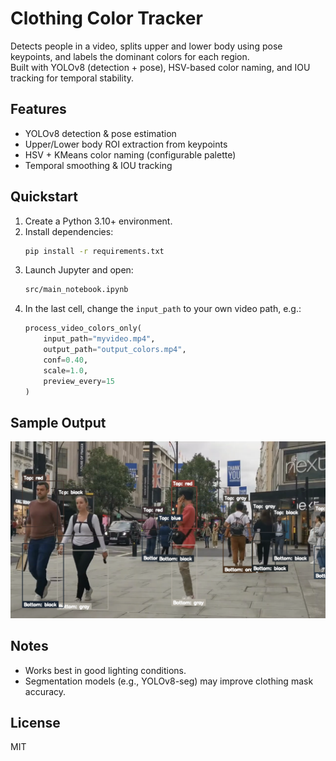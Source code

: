 # Clothing Color Tracker

Detects people in a video, splits upper and lower body using pose keypoints, and labels the dominant colors for each region.  
Built with YOLOv8 (detection + pose), HSV-based color naming, and IOU tracking for temporal stability.

## Features
- YOLOv8 detection & pose estimation
- Upper/Lower body ROI extraction from keypoints
- HSV + KMeans color naming (configurable palette)
- Temporal smoothing & IOU tracking

## Quickstart
1. Create a Python 3.10+ environment.
2. Install dependencies:
   ```bash
   pip install -r requirements.txt
   ```
3. Launch Jupyter and open:
   ```bash
   src/main_notebook.ipynb
   ```
4. In the last cell, change the `input_path` to your own video path, e.g.:
   ```python
   process_video_colors_only(
       input_path="myvideo.mp4",
       output_path="output_colors.mp4",
       conf=0.40,
       scale=1.0,
       preview_every=15
   )
   ```

## Sample Output
![Sample Output](src/Screenshot.png)

## Notes
- Works best in good lighting conditions.
- Segmentation models (e.g., YOLOv8-seg) may improve clothing mask accuracy.

## License
MIT
